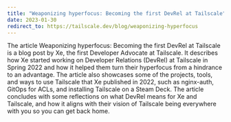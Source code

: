 ```yaml
---
title: "Weaponizing hyperfocus: Becoming the first DevRel at Tailscale"
date: 2023-01-30
redirect_to: https://tailscale.dev/blog/weaponizing-hyperfocus
---
```


<xeblog-conv name="Mimi" mood="happy">The article Weaponizing hyperfocus: Becoming the first DevRel at Tailscale is a blog post by Xe, the first Developer Advocate at Tailscale. It describes how Xe started working on Developer Relations (DevRel) at Tailscale in Spring 2022 and how it helped them turn their hyperfocus from a hindrance to an advantage. The article also showcases some of the projects, tools, and ways to use Tailscale that Xe published in 2022, such as nginx-auth, GitOps for ACLs, and installing Tailscale on a Steam Deck. The article concludes with some reflections on what DevRel means for Xe and Tailscale, and how it aligns with their vision of Tailscale being everywhere with you so you can get back home.</xeblog-conv>
